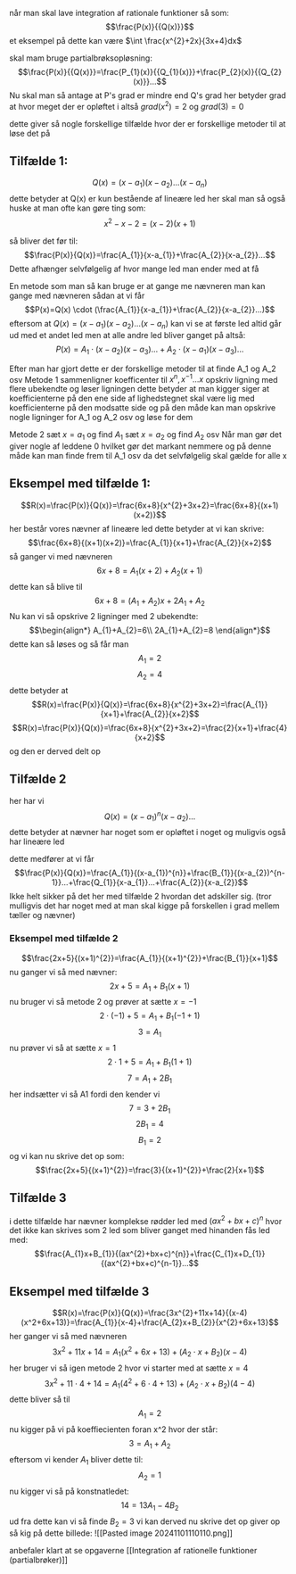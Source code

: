 
når man skal lave integration af rationale funktioner så som:
$$\frac{P(x)}{{Q(x)}}$$
et eksempel på dette kan være $\int \frac{x^{2}+2x}{3x+4}dx$  

skal mam bruge partialbrøksopløsning:
$$\frac{P(x)}{{Q(x)}}=\frac{P_{1}(x)}{{Q_{1}(x)}}+\frac{P_{2}(x)}{{Q_{2}(x)}}...$$
Nu skal man så antage at P's grad er mindre end Q's grad 
her betyder grad at hvor meget der er opløftet i altså $grad(x^{2})=2$ og $grad(3)=0$ 

dette giver så nogle forskellige tilfælde hvor der er forskellige metoder til at løse det på
## Tilfælde 1:
$$Q(x)=(x-a_{1})(x-a_{2})...(x-a_{n})$$
dette betyder at Q(x) er kun bestående af lineære led
her skal man så også huske at man ofte kan gøre ting som:
$$x^{2}-x-2=(x-2)(x+1)$$

så bliver det før til:
$$\frac{P(x)}{Q(x)}=\frac{A_{1}}{x-a_{1}}+\frac{A_{2}}{x-a_{2}}...$$
Dette afhænger selvfølgelig af hvor mange led man ender med at få

En metode som man så kan bruge er at gange me nævneren
man kan gange med nævneren sådan at vi får
$$P(x)=Q(x) \cdot (\frac{A_{1}}{x-a_{1}}+\frac{A_{2}}{x-a_{2}}...)$$
eftersom at $Q(x)=(x-a_{1})(x-a_{2})...(x-a_{n})$ kan vi se at første led altid går ud med et andet led men at alle andre led bliver ganget på
altså:
$$P(x)=A_{1} \cdot (x-a_{2})(x-a_{3})...+A_{2} \cdot (x-a_{1})(x-a_{3})...$$

Efter man har gjort dette er der forskellige metoder til at finde A_1 og A_2 osv
Metode 1
sammenligner koefficenter til $x^{n},x^{-1}...x$ 
opskriv ligning med flere ubekendte og løser ligningen
dette betyder at man kigger siger at koefficienterne på den ene side af lighedstegnet skal være lig med koefficienterne på den modsatte side og på den måde kan man opskrive nogle ligninger for A_1 og A_2 osv og løse for dem


Metode 2
sæt $x=a_{1}$ og find $A_{1}$ 
sæt $x=a_{2}$ og find $A_{2}$
osv
Når man gør det giver nogle af leddene 0 hvilket gør det markant nemmere og på denne måde kan man finde frem til A_1 osv da det selvfølgelig skal gælde for alle x


## Eksempel med tilfælde 1:
$$R(x)=\frac{P(x)}{Q(x)}=\frac{6x+8}{x^{2}+3x+2}=\frac{6x+8}{(x+1)(x+2)}$$
her består vores nævner af lineære led
dette betyder at vi kan skrive:
$$\frac{6x+8}{(x+1)(x+2)}=\frac{A_{1}}{x+1}+\frac{A_{2}}{x+2}$$
så ganger vi med nævneren
$$6x+8=A_{1}(x+2)+A_{2}(x+1)$$
dette kan så blive til
$$6x+8=(A_{1}+A_{2})x+2A_{1}+A_{2}$$
Nu kan vi så opskrive 2 ligninger med 2 ubekendte:
$$\begin{align*}
A_{1}+A_{2}=6\\
2A_{1}+A_{2}=8
\end{align*}$$
dette kan så løses og så får man
$$A_{1}=2$$
$$A_{2}=4$$
dette betyder at 
$$R(x)=\frac{P(x)}{Q(x)}=\frac{6x+8}{x^{2}+3x+2}=\frac{A_{1}}{x+1}+\frac{A_{2}}{x+2}$$
$$R(x)=\frac{P(x)}{Q(x)}=\frac{6x+8}{x^{2}+3x+2}=\frac{2}{x+1}+\frac{4}{x+2}$$
og den er derved delt op 


## Tilfælde 2
her har vi
$$Q(x)=(x-a_{1})^{n}(x-a_{2})...$$
dette betyder at nævner har noget som er opløftet i noget og muligvis også har lineære led

dette medfører at vi får
$$\frac{P(x)}{Q(x)}=\frac{A_{1}}{(x-a_{1})^{n}}+\frac{B_{1}}{(x-a_{2})^{n-1}}...+\frac{Q_{1}}{x-a_{1}}...+\frac{A_{2}}{x-a_{2}}$$
Ikke helt sikker på det her med tilfælde 2 hvordan det adskiller sig. (tror mulligvis det har noget med at man skal kigge på forskellen i grad mellem tæller og nævner)

### Eksempel med tilfælde 2
$$\frac{2x+5}{(x+1)^{2}}=\frac{A_{1}}{(x+1)^{2}}+\frac{B_{1}}{x+1}$$
nu ganger vi så med nævner:
$$2x+5=A_{1}+B_{1}(x+1)$$
nu bruger vi så metode 2 og prøver at sætte $x=-1$
$$2 \cdot (-1)+5=A_{1}+B_{1}(-1+1)$$
$$3=A_{1}$$
nu prøver vi så at sætte $x=1$
$$2 \cdot 1+5=A_{1}+B_{1}(1+1)$$
$$7=A_{1}+2B_{1}$$
her indsætter vi så A1 fordi den kender vi 
$$7=3+2B_{1}$$
$$2B_{1}=4$$
$$B_{1}=2$$
og vi kan nu skrive det op som:
$$\frac{2x+5}{(x+1)^{2}}=\frac{3}{(x+1)^{2}}+\frac{2}{x+1}$$


## Tilfælde 3
i dette tilfælde har nævner komplekse rødder
led med $(ax^{2}+bx+c)^{n}$ hvor det ikke kan skrives som 2 led som bliver ganget med hinanden
fås led med:
$$\frac{A_{1}x+B_{1}}{(ax^{2}+bx+c)^{n}}+\frac{C_{1}x+D_{1}}{(ax^{2}+bx+c)^{n-1}}...$$



## Eksempel med tilfælde 3
$$R(x)=\frac{P(x)}{Q(x)}=\frac{3x^{2}+11x+14}{(x-4)(x^2+6x+13)}=\frac{A_{1}}{x-4}+\frac{A_{2}x+B_{2}}{x^{2}+6x+13}$$
her ganger vi så med nævneren
$$3x^{2}+11x+14=A_{1}(x^{2}+6x+13)+(A_{2} \cdot x+B_{2})(x-4)$$
her bruger vi så igen metode 2 hvor vi starter med at sætte $x=4$
$$3x^{2}+11 \cdot 4+14=A_{1}(4^{2}+6\cdot 4+13)+(A_{2} \cdot x+B_{2})(4-4)$$
dette bliver så til
$$A_{1}=2$$
nu kigger på vi på koeffiecienten foran x^2 hvor der står:
$$3=A_{1}+A_{2}$$
eftersom vi kender $A_{1}$ bliver dette til:
$$A_{2}=1$$
nu kigger vi så på konstnatledet:
$$14=13A_{1}-4B_{2}$$
ud fra dette kan vi så finde $B_{2}=3$
vi kan derved nu skrive det op
giver op så kig på dette billede:
![[Pasted image 20241101110110.png]]

anbefaler klart at se opgaverne [[Integration af rationelle funktioner (partialbrøker)]]